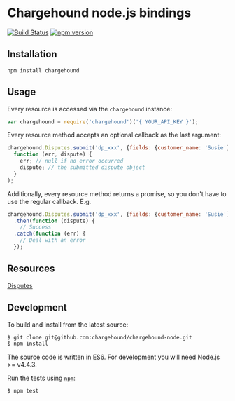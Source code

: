 # Chargehound node.js bindings 

[![Build Status](https://travis-ci.org/chargehound/chargehound-node.svg?branch=master)](https://travis-ci.org/chargehound/chargehound-node) [![npm version](https://badge.fury.io/js/chargehound.svg)](https://badge.fury.io/js/chargehound)

## Installation

`npm install chargehound`

## Usage

Every resource is accessed via the `chargehound` instance:

```js
var chargehound = require('chargehound')('{ YOUR_API_KEY }');
```

Every resource method accepts an optional callback as the last argument:

```js
chargehound.Disputes.submit('dp_xxx', {fields: {customer_name: 'Susie'}},
  function (err, dispute) {
    err; // null if no error occurred
    dispute; // the submitted dispute object
  }
);
```

Additionally, every resource method returns a promise, so you don't have to use the regular callback. E.g.

```js
chargehound.Disputes.submit('dp_xxx', {fields: {customer_name: 'Susie'}})
  .then(function (dispute) {
    // Success
  .catch(function (err) {
    // Deal with an error
  });
```

## Resources

[Disputes](https://www.chargehound.com/docs/api/index.html?javascript#disputes)

## Development

To build and install from the latest source:

```bash
$ git clone git@github.com:chargehound/chargehound-node.git
$ npm install
```

The source code is written in ES6. For development you will need Node.js >= v4.4.3.

Run the tests using [`npm`](https://www.npmjs.com/):

```bash
$ npm test
```

